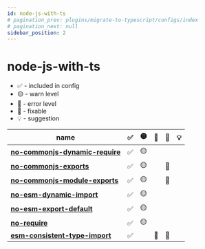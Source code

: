 ```yaml
---
id: node-js-with-ts
# pagination_prev: plugins/migrate-to-typescript/configs/index
# pagination_next: null
sidebar_position: 2
---
```


# node-js-with-ts

- ✅ - included in config
- 🟡 - warn level
- 🔴 - error level
- 🔧 - fixable
- 💡 - suggestion

| name                                                                       | ✅  | 🟡  | 🔴  | 🔧  | 💡  |
| -------------------------------------------------------------------------- | --- | --- | --- | --- | --- |
| **[no-commonjs-dynamic-require](../rules/no-commonjs-dynamic-require.md)** | ✅  | 🟡  |     |     |     |
| **[no-commonjs-exports](../rules/no-commonjs-exports.md)**                 | ✅  | 🟡  |     | 🔧  |     |
| **[no-commonjs-module-exports](../rules/no-commonjs-module-exports.md)**   | ✅  | 🟡  |     | 🔧  |     |
| **[no-esm-dynamic-import](../rules/no-esm-dynamic-import.md)**             | ✅  | 🟡  |     |     |     |
| **[no-esm-export-default](../rules/no-esm-export-default.md)**             | ✅  | 🟡  |     |     |     |
| **[no-require](../rules/no-require.md)**                                   | ✅  | 🟡  |     |     |     |
| **[esm-consistent-type-import](../rules/esm-consistent-type-import.md)**   | ✅  |     | 🔴  | 🔧  |     |
